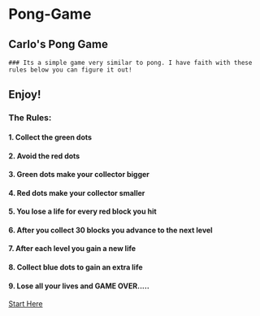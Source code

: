 # Pong-Game
## Carlo's Pong Game

	### Its a simple game very similar to pong. I have faith with these rules below you can figure it out!
	
## Enjoy!
### The Rules:
#### 1. Collect the green dots
#### 2. Avoid the red dots
#### 3. Green dots make your collector bigger
#### 4. Red dots make your collector smaller
#### 5. You lose a life for every red block you hit
#### 6. After you collect 30 blocks you advance to the next level
#### 7. After each level you gain a new life 
#### 8. Collect blue dots to gain an extra life
#### 9.	Lose all your lives and GAME OVER.....								
			  	
					
  [Start Here](http://cm85.github.io/Pong-Game)					
